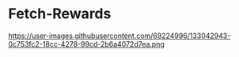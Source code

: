 # Fetch-Rewards
https://user-images.githubusercontent.com/69224996/133042943-0c753fc2-18cc-4278-99cd-2b6a4072d7ea.png
